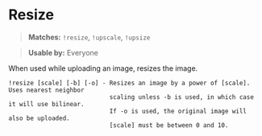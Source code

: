 # Resize

> **Matches:** `!resize`, `!upscale`, `!upsize`

> **Usable by:** Everyone

When used while uploading an image, resizes the image.

```
!resize [scale] [-b] [-o] - Resizes an image by a power of [scale]. Uses nearest neighbor
                            scaling unless -b is used, in which case it will use bilinear.
                            If -o is used, the original image will also be uploaded.
                            [scale] must be between 0 and 10.
```
